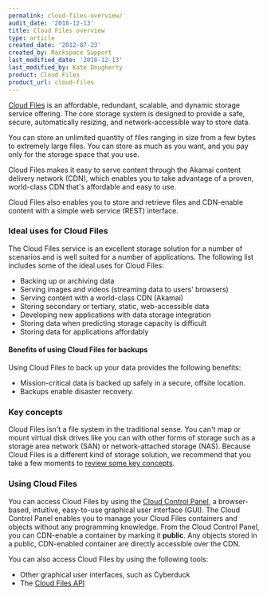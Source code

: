 ```yaml
---
permalink: cloud-files-overview/
audit_date: '2018-12-13'
title: Cloud Files overview
type: article
created_date: '2012-07-23'
created_by: Rackspace Support
last_modified_date: '2018-12-13'
last_modified_by: Kate Dougherty
product: Cloud Files
product_url: cloud-files
---
```


[Cloud Files](https://www.rackspace.com/cloud/files) is an affordable,
redundant, scalable, and dynamic storage service offering. The core storage
system is designed to provide a safe, secure, automatically resizing, and
network-accessible way to store data.

You can store an unlimited quantity of files ranging in size from a few
bytes to extremely large files. You can store as much as you want, and you pay
only for the storage space that you use.

Cloud Files makes it easy to serve content through the Akamai content
delivery network (CDN), which enables you to take advantage of a proven,
world-class CDN that's affordable and easy to use.

Cloud Files also enables you to store and retrieve files and CDN-enable
content with a simple web service (REST) interface.

### Ideal uses for Cloud Files

The Cloud Files service is an excellent storage solution for a number of
scenarios and is well suited for a number of applications. The following list
includes some of the ideal uses for Cloud Files:

-   Backing up or archiving data
-   Serving images and videos (streaming data to users' browsers)
-   Serving content with a world-class CDN (Akamai)
-   Storing secondary or tertiary, static, web-accessible data
-   Developing new applications with data storage integration
-   Storing data when predicting storage capacity is difficult
-   Storing data for applications affordably

#### Benefits of using Cloud Files for backups

Using Cloud Files to back up your data provides the following benefits:

-   Mission-critical data is backed up safely in a
    secure, offsite location.
-   Backups enable disaster recovery.

### Key concepts

Cloud Files isn't a file system in the traditional sense. You can't map
or mount virtual disk drives like you can with other forms of storage
such as a storage area network (SAN) or network-attached storage (NAS).
Because Cloud Files is a different kind of storage solution, we recommend that
you take a few moments to [review some key
concepts](/support/how-to/cloud-files-key-concepts).

### Using Cloud Files

You can access Cloud Files by using the [Cloud Control Panel](https://login.rackspace.com/), a browser-based, intuitive, easy-to-use
graphical user interface (GUI). The Cloud Control Panel enables you to manage
your Cloud Files containers and objects without any programming
knowledge. From the Cloud Control Panel, you can CDN-enable a container by
marking it **public**. Any objects stored in a public, CDN-enabled
container are directly accessible over the CDN.

You can also access Cloud Files by using the following tools:

- Other graphical user interfaces, such as Cyberduck
- The [Cloud Files API](https://docs.rackspace.com/docs/cloud-files/v1/)
